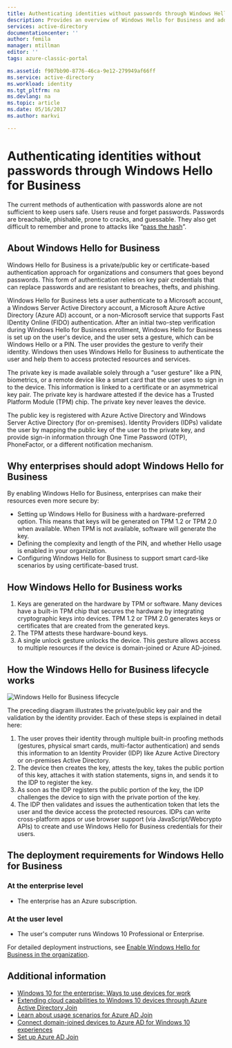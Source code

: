 ```yaml
---
title: Authenticating identities without passwords through Windows Hello for Business and Azure AD | Microsoft Docs
description: Provides an overview of Windows Hello for Business and additional information on deploying Windows Hello for Business.
services: active-directory
documentationcenter: ''
author: femila
manager: mtillman
editor: ''
tags: azure-classic-portal

ms.assetid: f907bb90-8776-46ca-9e12-279949af66ff
ms.service: active-directory
ms.workload: identity
ms.tgt_pltfrm: na
ms.devlang: na
ms.topic: article
ms.date: 05/16/2017
ms.author: markvi

---
```

# Authenticating identities without passwords through Windows Hello for Business
The current methods of authentication with passwords alone are not sufficient to keep users safe. Users reuse and forget passwords. Passwords are breachable, phishable, prone to cracks, and guessable. They also get difficult to remember and prone to attacks like “[pass the hash](https://technet.microsoft.com/dn785092.aspx)”.

## About Windows Hello for Business
Windows Hello for Business is a private/public key or certificate-based authentication approach for organizations and consumers that goes beyond passwords. This form of authentication relies on  key pair credentials that can replace passwords and are resistant to breaches, thefts, and phishing.

 Windows Hello for Business lets a user authenticate to a Microsoft account, a Windows Server Active Directory account, a Microsoft Azure Active Directory (Azure AD) account, or a non-Microsoft service that supports Fast IDentity Online (FIDO) authentication. After an initial two-step verification during Windows Hello for Business enrollment, Windows Hello for Business is set up on the user's device, and the user sets a gesture, which can be Windows Hello or a PIN. The user provides the gesture to verify their identity. Windows then uses Windows Hello for Business to authenticate the user and help them to access protected resources and services.

The private key is made available solely through a “user gesture” like a PIN, biometrics, or a remote device like a smart card that the user uses to sign in to the device. This information is linked to a certificate or an asymmetrical key pair. The private key is hardware attested if the device has a Trusted Platform Module (TPM) chip. The private key never leaves the device.

The public key is registered with Azure Active Directory and Windows Server Active Directory (for on-premises). Identity Providers (IDPs) validate the user by mapping the public key of the user to the private key, and provide sign-in information through One Time Password (OTP), PhoneFactor, or a different notification mechanism.

## Why enterprises should adopt Windows Hello for Business
By enabling Windows Hello for Business, enterprises can make their resources even more secure by:

* Setting up Windows Hello for Business with a hardware-preferred option. This means that keys will be generated on TPM 1.2 or TPM 2.0 when available. When TPM is not available, software will generate the key.
* Defining the complexity and length of the PIN, and whether Hello usage is enabled in your organization.
* Configuring Windows Hello for Business to support smart card-like scenarios by using certificate-based trust.

## How Windows Hello for Business works
1. Keys are generated on the hardware by TPM or software. Many devices have a built-in TPM chip that secures the hardware by integrating cryptographic keys into devices. TPM 1.2 or TPM 2.0 generates keys or certificates that are created from the generated keys.
2. The TPM attests these hardware-bound keys.
3. A single unlock gesture unlocks the device. This gesture allows access to multiple resources if the device is domain-joined or Azure AD-joined.

## How the Windows Hello for Business lifecycle works
![Windows Hello for Business lifecycle](./media/active-directory-azureadjoin/active-directory-azureadjoin-microsoft-passport.png)

The preceding diagram illustrates the private/public key pair and the validation by the identity provider. Each of these steps is explained in detail here:

1. The user proves their identity through multiple built-in proofing methods (gestures, physical smart cards, multi-factor authentication) and sends this information to an Identity Provider (IDP) like Azure Active Directory or on-premises Active Directory.
2. The device then creates the key, attests the key, takes the public portion of this key, attaches it with station statements, signs in, and sends it to the IDP to register the key.
3. As soon as the IDP registers the public portion of the key, the IDP challenges the device to sign with the private portion of the key.
4. The IDP then validates and issues the authentication token that lets the user and the device access the protected resources. IDPs can write cross-platform apps or use browser support (via JavaScript/Webcrypto APIs) to create and use Windows Hello for Business credentials for their users.

## The deployment requirements for Windows Hello for Business
### At the enterprise level
* The enterprise has an Azure subscription.

### At the user level
* The user's computer runs Windows 10 Professional or Enterprise.

For detailed deployment instructions, see [Enable Windows Hello for Business in the organization](active-directory-azureadjoin-passport-deployment.md).

## Additional information
* [Windows 10 for the enterprise: Ways to use devices for work](active-directory-azureadjoin-windows10-devices-overview.md)
* [Extending cloud capabilities to Windows 10 devices through Azure Active Directory Join](active-directory-azureadjoin-user-upgrade.md)
* [Learn about usage scenarios for Azure AD Join](active-directory-azureadjoin-deployment-aadjoindirect.md)
* [Connect domain-joined devices to Azure AD for Windows 10 experiences](active-directory-azureadjoin-devices-group-policy.md)
* [Set up Azure AD Join](active-directory-azureadjoin-setup.md)

